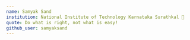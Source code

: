 ```yaml
---
name: Samyak Sand
institution: National Institute of Technology Karnataka Surathkal 🚩 
quote: Do what is right, not what is easy!
github_user: samyaksand
---
```

